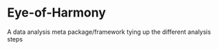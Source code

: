 Eye-of-Harmony
==============

A data analysis meta package/framework tying up the different analysis steps
